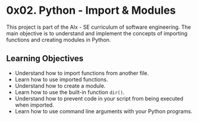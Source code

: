 0x02. Python - Import & Modules
===============================

This project is part of the Alx - SE curriculum of software engineering. The main objective is to understand and implement the concepts of importing functions and creating modules in Python.

Learning Objectives
-------------------

-   Understand how to import functions from another file.
-   Learn how to use imported functions.
-   Understand how to create a module.
-   Learn how to use the built-in function `dir()`.
-   Understand how to prevent code in your script from being executed when imported.
-   Learn how to use command line arguments with your Python programs.
